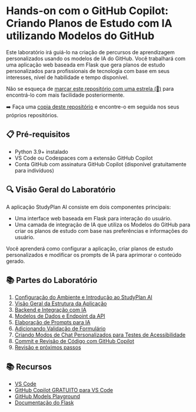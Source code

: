 # Hands-on com o GitHub Copilot: Criando Planos de Estudo com IA utilizando Modelos do GitHub

Este laboratório irá guiá-lo na criação de percursos de aprendizagem personalizados usando os modelos de IA do GitHub. Você trabalhará com uma aplicação web baseada em Flask que gera planos de estudo personalizados para profissionais de tecnologia com base em seus interesses, nível de habilidade e tempo disponível.

Não se esqueça de [marcar este repositório com uma estrela (🌟)](https://docs.github.com/pt/get-started/exploring-projects-on-github/saving-repositories-with-stars) para encontrá-lo com mais facilidade posteriormente.

➡️ Faça uma [copia deste repositório](https://github.com/cyz/lab-aug12/fork) e encontre-o em seguida nos seus próprios repositórios.

## 📋 Pré-requisitos

- Python 3.9+ instalado
- VS Code ou Codespaces com a extensão GitHub Copilot
- Conta GitHub com assinatura GitHub Copilot (disponível gratuitamente para indivíduos)

## 🔍 Visão Geral do Laboratório

A aplicação StudyPlan AI consiste em dois componentes principais:

- Uma interface web baseada em Flask para interação do usuário.
- Uma camada de integração de IA que utiliza os Modelos do GitHub para criar os planos de estudo com base nas preferências e informações do usuário.

Você aprenderá como configurar a aplicação, criar planos de estudo personalizados e modificar os prompts de IA para aprimorar o conteúdo gerado.

## 📚 Partes do Laboratório

1. [Configuração do Ambiente e Introdução ao StudyPlan AI](01-step.md)
2. [Visão Geral da Estrutura da Aplicação](02-step.md)
3. [Backend e Integração com IA](03-step.md)
4. [Modelos de Dados e Endpoint da API](04-step.md)
5. [Elaboração de Prompts para IA](05-step.md)
6. [Adicionando Validação de Formulário](06-step.md)
7. [Criando Modos de Chat Personalizados para Testes de Acessibilidade](07-step.md)
8. [Commit e Revisão de Código com GitHub Copilot](08-step.md)
9. [Revisão e próximos passos](09-step.md)

## 📚 Recursos

- [VS Code](https://code.visualstudio.com/)
- [GitHub Copilot GRATUITO para VS Code](https://aka.ms/Copilot-Free/y)
- [GitHub Models Playground](https://github.com/marketplace/models)
- [Documentação do Flask](https://flask.palletsprojects.com/)

